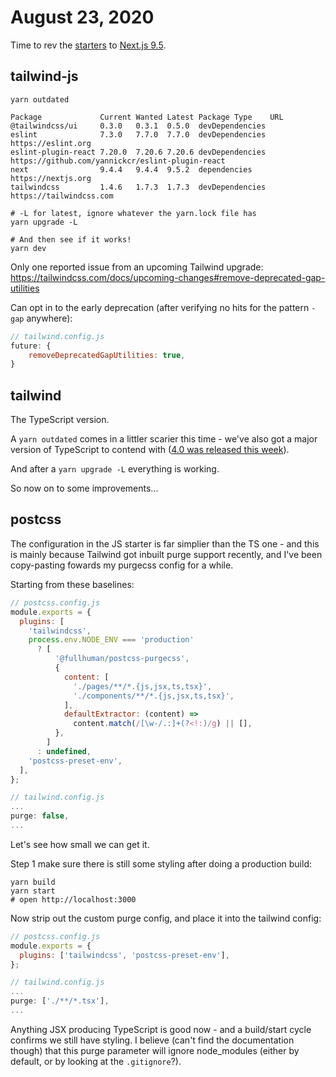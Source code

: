 # August 23, 2020

Time to rev the [starters] to [Next.js 9.5].

## tailwind-js

```shell
yarn outdated

Package             Current Wanted Latest Package Type    URL
@tailwindcss/ui     0.3.0   0.3.1  0.5.0  devDependencies
eslint              7.3.0   7.7.0  7.7.0  devDependencies https://eslint.org
eslint-plugin-react 7.20.0  7.20.6 7.20.6 devDependencies https://github.com/yannickcr/eslint-plugin-react
next                9.4.4   9.4.4  9.5.2  dependencies    https://nextjs.org
tailwindcss         1.4.6   1.7.3  1.7.3  devDependencies https://tailwindcss.com

# -L for latest, ignore whatever the yarn.lock file has
yarn upgrade -L

# And then see if it works!
yarn dev
```

Only one reported issue from an upcoming Tailwind upgrade: https://tailwindcss.com/docs/upcoming-changes#remove-deprecated-gap-utilities

Can opt in to the early deprecation (after verifying no hits for the pattern `-gap` anywhere):

```javascript
// tailwind.config.js
future: {
    removeDeprecatedGapUtilities: true,
}
```

## tailwind

The TypeScript version.

A `yarn outdated` comes in a littler scarier this time - we've also got a major version of TypeScript to contend with ([4.0 was released this week]).

And after a `yarn upgrade -L` everything is working.

So now on to some improvements...

## postcss

The configuration in the JS starter is far simplier than the TS one - and this is mainly because Tailwind got inbuilt purge support recently, and I've been copy-pasting fowards my purgecss config for a while.

Starting from these baselines:

```javascript
// postcss.config.js
module.exports = {
  plugins: [
    'tailwindcss',
    process.env.NODE_ENV === 'production'
      ? [
          '@fullhuman/postcss-purgecss',
          {
            content: [
              './pages/**/*.{js,jsx,ts,tsx}',
              './components/**/*.{js,jsx,ts,tsx}',
            ],
            defaultExtractor: (content) =>
              content.match(/[\w-/.:]+(?<!:)/g) || [],
          },
        ]
      : undefined,
    'postcss-preset-env',
  ],
};

// tailwind.config.js
...
purge: false,
...
```

Let's see how small we can get it.

Step 1 make sure there is still some styling after doing a production build:

```shell
yarn build
yarn start
# open http://localhost:3000
```

Now strip out the custom purge config, and place it into the tailwind config:

```javascript
// postcss.config.js
module.exports = {
  plugins: ['tailwindcss', 'postcss-preset-env'],
};

// tailwind.config.js
...
purge: ['./**/*.tsx'],
...
```

Anything JSX producing TypeScript is good now - and a build/start cycle confirms we still have styling.  I believe (can't find the documentation though) that this purge parameter will ignore node_modules (either by default, or by looking at the `.gitignore`?).


[starters]: https://github.com/aedificatorum/next-starters
[Next.js 9.5]: https://nextjs.org/blog/next-9-5
[4.0 was released this week]: https://devblogs.microsoft.com/typescript/announcing-typescript-4-0/